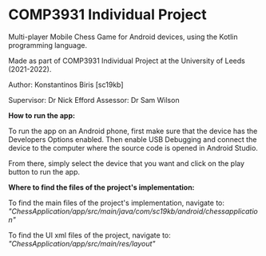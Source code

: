 # COMP3931 Individual Project

Multi-player Mobile Chess Game for Android devices, using the Kotlin programming language.

Made as part of COMP3931 Individual Project at the University of Leeds (2021-2022).

Author: Konstantinos Biris [sc19kb]

Supervisor: Dr Nick Efford
Assessor: Dr Sam Wilson


**How to run the app:**

To run the app on an Android phone, first make sure that the device has the Developers Options enabled. Then enable USB Debugging and connect the device to the computer where the source code is opened in Android Studio.

From there, simply select the device that you want and click on the play button to run the app.

**Where to find the files of the project's implementation:**

To find the main files of the project's implementation, navigate to:
*"ChessApplication/app/src/main/java/com/sc19kb/android/chessapplication"*

To find the UI xml files of the project, navigate to:
*"ChessApplication/app/src/main/res/layout"*
